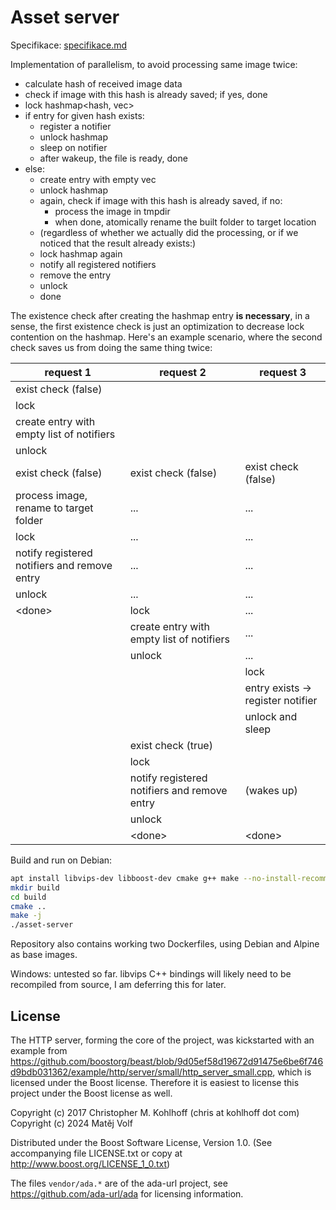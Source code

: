 # Asset server

Specifikace: [specifikace.md](specifikace.md)

Implementation of parallelism, to avoid processing same image twice:

- calculate hash of received image data
- check if image with this hash is already saved; if yes, done
- lock hashmap<hash, vec<notifier>>
- if entry for given hash exists:
  - register a notifier
  - unlock hashmap
  - sleep on notifier
  - after wakeup, the file is ready, done
- else:
  - create entry with empty vec
  - unlock hashmap
  - again, check if image with this hash is already saved, if no:
    - process the image in tmpdir
    - when done, atomically rename the built folder to target location
  - (regardless of whether we actually did the processing, or if we noticed that the result already exists:)
  - lock hashmap again
  - notify all registered notifiers
  - remove the entry
  - unlock
  - done

The existence check after creating the hashmap entry **is necessary**, in a sense, the first existence check is just an optimization to decrease lock contention on the hashmap. Here's an example scenario, where the second check saves us from doing the same thing twice:

| request 1 | request 2 | request 3 |
|-----------|-----------|-----------|
| exist check (false) |||
| lock |||
| create entry with empty list of notifiers |||
| unlock |||
| exist check (false) | exist check (false) | exist check (false) |
| process image, rename to target folder | ... | ... |
| lock | ... | ... |
| notify registered notifiers and remove entry | ... | ... |
| unlock | ... | ... |
| \<done> | lock | ... |
|| create entry with empty list of notifiers | ... |
|| unlock | ... |
||| lock |
||| entry exists -> register notifier |
||| unlock and sleep |
|| exist check (true) ||
|| lock ||
|| notify registered notifiers and remove entry | (wakes up) |
|| unlock ||
|| \<done> | \<done> |


Build and run on Debian:

```sh
apt install libvips-dev libboost-dev cmake g++ make --no-install-recommends -y
mkdir build
cd build
cmake ..
make -j
./asset-server
```

Repository also contains working two Dockerfiles, using Debian and Alpine as base images.

Windows: untested so far. libvips C++ bindings will likely need to be recompiled from source, I am deferring this for later.

<!-- ## Testing

`curl -i 'http://0.0.0.0:8000/api/upload?filename=any_filename_that_you_choose_suffix_doesnt_matter.png' -X POST --data-binary @$HOME/Pictures/image.jpeg`

--- -->

## License

The HTTP server, forming the core of the project, was kickstarted with an example from https://github.com/boostorg/beast/blob/9d05ef58d19672d91475e6be6f746d9bdb031362/example/http/server/small/http_server_small.cpp, which is licensed under the Boost license. Therefore it is easiest to license this project under the Boost license as well.

Copyright (c) 2017 Christopher M. Kohlhoff (chris at kohlhoff dot com)
Copyright (c) 2024 Matěj Volf

Distributed under the Boost Software License, Version 1.0. (See accompanying file LICENSE.txt or copy at http://www.boost.org/LICENSE_1_0.txt)

The files `vendor/ada.*` are of the ada-url project, see https://github.com/ada-url/ada for licensing information.
